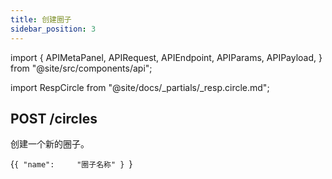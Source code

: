```yaml
---
title: 创建圈子
sidebar_position: 3
---
```


import {
  APIMetaPanel,
  APIRequest,
  APIEndpoint,
  APIParams,
  APIPayload,
} from "@site/src/components/api";

import RespCircle from "@site/docs/_partials/_resp.circle.md";

## POST /circles

创建一个新的圈子。

<APIEndpoint url="/circles" />

<APIMetaPanel scope="CIRCLES:WRITE" />

<APIPayload>{`{
  "name":     "圈子名称"
}
`}</APIPayload>

<APIRequest
  title="Create a Circle"
  method="POST"
  url='/circles --data &apos;{"name": "Circle Name"}&apos;'
/>

<RespCircle />
